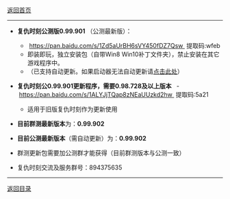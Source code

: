 [返回首页](./Home)
***

- **复仇时刻公测版0.99.901** （公测最新版）：
  -  https://pan.baidu.com/s/1Zd5aUrBH6sVY450fDZ7Qsw    提取码:wfeb
  - 即装即玩，独立安装包（自带Win8 Win10补丁文件夹），禁止安装在其它游戏程序中。
  - （已支持自动更新。如果启动器无法自动更新请[点击此处](./启动器无法获得更新)）

- **复仇时刻公0.99.901更新程序，需要0.98.728及以上版本**
  -  https://pan.baidu.com/s/1ALYJjTQap8zNEaUUzkd2hw    提取码:5a21
  -  适用于旧版复仇时刻作为更新使用

  
- **目前群测最新版本**为：**0.99.902**

- **目前公测最新版本**（需自动更新）为：**0.99.902**  


- 群测更新包需要加公测群才能获得（目前群测版本与公测一致）


- 复仇时刻交流及服务群号：894375635

***
[返回目录](./常见问题指南)
